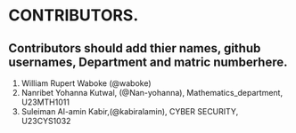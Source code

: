 # CONTRIBUTORS.
## Contributors should add thier names, github usernames, Department and matric numberhere.
<ol>
<li>William Rupert Waboke (@waboke)
<li>Nanribet Yohanna Kutwal, (@Nan-yohanna), Mathematics_department, U23MTH1011</li>
  <li>Suleiman Al-amin Kabir,(@kabiralamin), CYBER SECURITY, U23CYS1032</li>
</ol>
